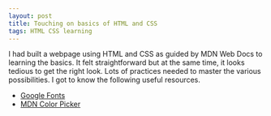 ```yaml
---
layout: post
title: Touching on basics of HTML and CSS
tags: HTML CSS learning
---
```


I had built a webpage using HTML and CSS as guided by MDN Web Docs to learning the basics. It felt straightforward but at the same time, it looks tedious to get the right look. Lots of practices needed to master the various possibilities. I got to know the following useful resources.

* [Google Fonts](https://fonts.google.com/)
* [MDN Color Picker](https://developer.mozilla.org/en-US/docs/Web/CSS/CSS_Colors/Color_picker_tool)